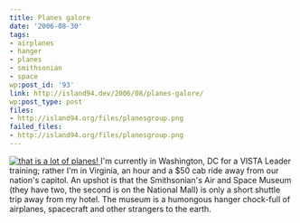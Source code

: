 ```yaml
---
title: Planes galore
date: '2006-08-30'
tags:
- airplanes
- hanger
- planes
- smithsonian
- space
wp:post_id: '93'
link: http://island94.dev/2006/08/planes-galore/
wp:post_type: post
files:
- http://island94.org/files/planesgroup.png
failed_files:
- http://island94.org/files/planesgroup.png
---
```


  [ ![](2006-08-30-Planes-galore/planesgroup.png "that is a lot of planes!") ](http://www.flickr.com/photos/bensheldon/sets/72157594261121949/)
I'm currently in Washington, DC for a VISTA Leader training; rather I'm in Virginia, an hour and a $50 cab ride away from our nation's capitol. An upshot is that the Smithsonian's Air and Space Museum (they have two, the second is on the National Mall) is only a short shuttle trip away from my hotel. The museum is a humongous hanger chock-full of airplanes, spacecraft and other strangers to the earth.